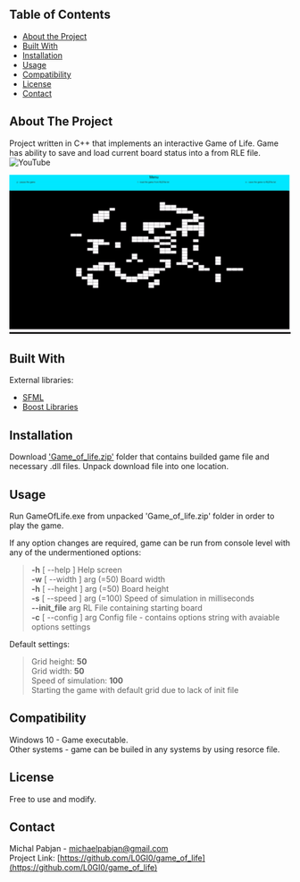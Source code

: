 ## Table of Contents

* [About the Project](#about-the-project)
* [Built With](#built-with)
* [Installation](#installation)
* [Usage](#usage)
* [Compatibility](#Compatibility)
* [License](#license)
* [Contact](#contact)


## About The Project
Project written in C++ that implements an interactive Game of Life. Game has ability to save and load current board status into a from RLE file.<br/>
![YouTube](https://www.youtube.com/watch?v=f1NadrwLGPw)

![game_of_life](https://github.com/L0GI0/Images/blob/master/Game_of_life_-_C%2B%2B__SFML__Boost.gif)


## Built With
External libraries:
* [SFML](https://www.sfml-dev.org/)
* [Boost Libraries](https://www.boost.org/)


## Installation
Download ['Game_of_life.zip'](https://github.com/L0GI0/game_of_life/blob/master/Game_of_life.zip) folder that contains builded game file and necessary .dll files.
Unpack download file into one location.

## Usage
Run GameOfLife.exe from unpacked 'Game_of_life.zip' folder in order to play the game.<br />

If any option changes are required, game can be run from console level with any of the undermentioned options:<br />
  ><b>-h</b> [ --help ]             Help screen<br />
  ><b>-w</b> [ --width ] arg (=50)  Board width<br />
  ><b>-h</b> [ --height ] arg (=50) Board height<br />
  ><b>-s</b> [ --speed ] arg (=100) Speed of simulation in milliseconds<br />
  ><b>--init_file</b> arg           RL File containing starting board<br />
  ><b>-c</b> [ --config ] arg       Config file - contains options string with avaiable options settings

Default settings:<br />
  >Grid height: <b>50</b><br />
  >Grid width: <b>50</b><br />
  >Speed of simulation: <b>100</b><br />
  >Starting the game with default grid due to lack of init file


## Compatibility
Windows 10 - Game executable.<br />
Other systems - game can be builed in any systems by using resorce file. 

## License
Free to use and modify.

## Contact
Michal Pabjan - michaelpabjan@gmail.com<br />
Project Link: [https://github.com/L0GI0/game_of_life](https://github.com/L0GI0/game_of_life)



